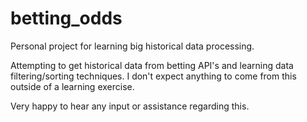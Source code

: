 # betting_odds
Personal project for learning big historical data processing. 

Attempting to get historical data from betting API's and learning data filtering/sorting techniques.
I don't expect anything to come from this outside of a learning exercise.

Very happy to hear any input or assistance regarding this.
